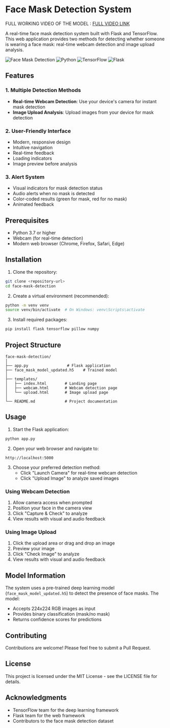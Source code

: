 # Face Mask Detection System
FULL WORKING VIDEO OF THE MODEL :
[FULL VIDEO LINK ](https://drive.google.com/file/d/1ud21xv2-D9jPkTkRBPh0sZhbcRNR5VbP/view?usp=drive_link)

A real-time face mask detection system built with Flask and TensorFlow. This web application provides two methods for detecting whether someone is wearing a face mask: real-time webcam detection and image upload analysis.

![Face Mask Detection](https://img.shields.io/badge/Face%20Mask-Detection-brightgreen)
![Python](https://img.shields.io/badge/Python-3.7%2B-blue)
![TensorFlow](https://img.shields.io/badge/TensorFlow-2.0%2B-orange)
![Flask](https://img.shields.io/badge/Flask-2.0%2B-lightgrey)

## Features

### 1. Multiple Detection Methods
- **Real-time Webcam Detection**: Use your device's camera for instant mask detection
- **Image Upload Analysis**: Upload images from your device for mask detection

### 2. User-Friendly Interface
- Modern, responsive design
- Intuitive navigation
- Real-time feedback
- Loading indicators
- Image preview before analysis

### 3. Alert System
- Visual indicators for mask detection status
- Audio alerts when no mask is detected
- Color-coded results (green for mask, red for no mask)
- Animated feedback

## Prerequisites

- Python 3.7 or higher
- Webcam (for real-time detection)
- Modern web browser (Chrome, Firefox, Safari, Edge)

## Installation

1. Clone the repository:
```bash
git clone <repository-url>
cd face-mask-detection
```

2. Create a virtual environment (recommended):
```bash
python -m venv venv
source venv/bin/activate  # On Windows: venv\Scripts\activate
```

3. Install required packages:
```bash
pip install flask tensorflow pillow numpy
```

## Project Structure

```
face-mask-detection/
│
├── app.py                 # Flask application
├── face_mask_model_updated.h5    # Trained model
│
├── templates/
│   ├── index.html        # Landing page
│   ├── webcam.html       # Webcam detection page
│   └── upload.html       # Image upload page
│
└── README.md             # Project documentation
```

## Usage

1. Start the Flask application:
```bash
python app.py
```

2. Open your web browser and navigate to:
```
http://localhost:5000
```

3. Choose your preferred detection method:
   - Click "Launch Camera" for real-time webcam detection
   - Click "Upload Image" to analyze saved images

### Using Webcam Detection

1. Allow camera access when prompted
2. Position your face in the camera view
3. Click "Capture & Check" to analyze
4. View results with visual and audio feedback

### Using Image Upload

1. Click the upload area or drag and drop an image
2. Preview your image
3. Click "Check Image" to analyze
4. View results with visual and audio feedback

## Model Information

The system uses a pre-trained deep learning model (`face_mask_model_updated.h5`) to detect the presence of face masks. The model:
- Accepts 224x224 RGB images as input
- Provides binary classification (mask/no mask)
- Returns confidence scores for predictions


## Contributing

Contributions are welcome! Please feel free to submit a Pull Request.

## License

This project is licensed under the MIT License - see the LICENSE file for details.

## Acknowledgments

- TensorFlow team for the deep learning framework
- Flask team for the web framework
- Contributors to the face mask detection dataset 
